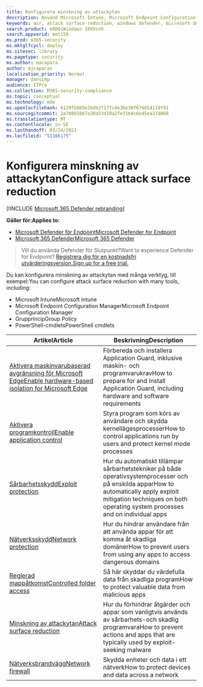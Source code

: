 ```yaml
---
title: Konfigurera minskning av attackytan
description: Använd Microsoft Intune, Microsoft Endpoint Configuration Manager, PowerShell-cmdlets och Grupprincip för att konfigurera minskning av attackytan.
keywords: asr, attack surface reduction, windows defender, microsoft defender, antivirus, av
search.product: eADQiWindows 10XVcnh
search.appverid: met150
ms.prod: m365-security
ms.mktglfcycl: deploy
ms.sitesec: library
ms.pagetype: security
ms.author: macapara
author: mjcaparas
localization_priority: Normal
manager: dansimp
audience: ITPro
ms.collection: M365-security-compliance
ms.topic: conceptual
ms.technology: mde
ms.openlocfilehash: 6129fb889e2bd42f177c4e3be30f676854119f91
ms.sourcegitcommit: 2a708650b7e30a53d10a2fe3164c6ed5ea37d868
ms.translationtype: MT
ms.contentlocale: sv-SE
ms.lasthandoff: 03/24/2021
ms.locfileid: "51166175"
---
```

# <a name="configure-attack-surface-reduction"></a><span data-ttu-id="1c645-104">Konfigurera minskning av attackytan</span><span class="sxs-lookup"><span data-stu-id="1c645-104">Configure attack surface reduction</span></span>

[!INCLUDE [Microsoft 365 Defender rebranding](../../includes/microsoft-defender.md)]

<span data-ttu-id="1c645-105">**Gäller för:**</span><span class="sxs-lookup"><span data-stu-id="1c645-105">**Applies to:**</span></span>
- [<span data-ttu-id="1c645-106">Microsoft Defender för Endpoint</span><span class="sxs-lookup"><span data-stu-id="1c645-106">Microsoft Defender for Endpoint</span></span>](https://go.microsoft.com/fwlink/p/?linkid=2154037)
- [<span data-ttu-id="1c645-107">Microsoft 365 Defender</span><span class="sxs-lookup"><span data-stu-id="1c645-107">Microsoft 365 Defender</span></span>](https://go.microsoft.com/fwlink/?linkid=2118804)

><span data-ttu-id="1c645-108">Vill du använda Defender för Slutpunkt?</span><span class="sxs-lookup"><span data-stu-id="1c645-108">Want to experience Defender for Endpoint?</span></span> [<span data-ttu-id="1c645-109">Registrera dig för en kostnadsfri utvärderingsversion.</span><span class="sxs-lookup"><span data-stu-id="1c645-109">Sign up for a free trial.</span></span>](https://www.microsoft.com/microsoft-365/windows/microsoft-defender-atp?ocid=docs-wdatp-assignaccess-abovefoldlink)

<span data-ttu-id="1c645-110">Du kan konfigurera minskning av attackytan med många verktyg, till exempel:</span><span class="sxs-lookup"><span data-stu-id="1c645-110">You can configure attack surface reduction with many tools, including:</span></span>

* <span data-ttu-id="1c645-111">Microsoft Intune</span><span class="sxs-lookup"><span data-stu-id="1c645-111">Microsoft Intune</span></span>
* <span data-ttu-id="1c645-112">Microsoft Endpoint Configuration Manager</span><span class="sxs-lookup"><span data-stu-id="1c645-112">Microsoft Endpoint Configuration Manager</span></span>
* <span data-ttu-id="1c645-113">Grupprincip</span><span class="sxs-lookup"><span data-stu-id="1c645-113">Group Policy</span></span>
* <span data-ttu-id="1c645-114">PowerShell-cmdlets</span><span class="sxs-lookup"><span data-stu-id="1c645-114">PowerShell cmdlets</span></span>

<span data-ttu-id="1c645-115">Artikel</span><span class="sxs-lookup"><span data-stu-id="1c645-115">Article</span></span> | <span data-ttu-id="1c645-116">Beskrivning</span><span class="sxs-lookup"><span data-stu-id="1c645-116">Description</span></span>
-|-
[<span data-ttu-id="1c645-117">Aktivera maskinvarubaserad avgränsning för Microsoft Edge</span><span class="sxs-lookup"><span data-stu-id="1c645-117">Enable hardware-based isolation for Microsoft Edge</span></span>](/windows/security/threat-protection/microsoft-defender-application-guard/install-md-app-guard) | <span data-ttu-id="1c645-118">Förbereda och installera Application Guard, inklusive maskin- och programvarukrav</span><span class="sxs-lookup"><span data-stu-id="1c645-118">How to prepare for and install Application Guard, including hardware and software requirements</span></span>
[<span data-ttu-id="1c645-119">Aktivera programkontroll</span><span class="sxs-lookup"><span data-stu-id="1c645-119">Enable application control</span></span>](/windows/security/threat-protection/windows-defender-application-control/windows-defender-application-control)|<span data-ttu-id="1c645-120">Styra program som körs av användare och skydda kernellägesprocesser</span><span class="sxs-lookup"><span data-stu-id="1c645-120">How to control applications run by users and protect kernel mode processes</span></span>
[<span data-ttu-id="1c645-121">Sårbarhetsskydd</span><span class="sxs-lookup"><span data-stu-id="1c645-121">Exploit protection</span></span>](./enable-exploit-protection.md)|<span data-ttu-id="1c645-122">Hur du automatiskt tillämpar sårbarhetstekniker på både operativsystemprocesser och på enskilda appar</span><span class="sxs-lookup"><span data-stu-id="1c645-122">How to automatically apply exploit mitigation techniques on both operating system processes and on individual apps</span></span>
[<span data-ttu-id="1c645-123">Nätverksskydd</span><span class="sxs-lookup"><span data-stu-id="1c645-123">Network protection</span></span>](./enable-network-protection.md)|<span data-ttu-id="1c645-124">Hur du hindrar användare från att använda appar för att komma åt skadliga domäner</span><span class="sxs-lookup"><span data-stu-id="1c645-124">How to prevent users from using any apps to access dangerous domains</span></span>
[<span data-ttu-id="1c645-125">Reglerad mappåtkomst</span><span class="sxs-lookup"><span data-stu-id="1c645-125">Controlled folder access</span></span>](./enable-controlled-folders.md)|<span data-ttu-id="1c645-126">Så här skyddar du värdefulla data från skadliga program</span><span class="sxs-lookup"><span data-stu-id="1c645-126">How to protect valuable data from malicious apps</span></span>
[<span data-ttu-id="1c645-127">Minskning av attackytan</span><span class="sxs-lookup"><span data-stu-id="1c645-127">Attack surface reduction</span></span>](./enable-attack-surface-reduction.md)|<span data-ttu-id="1c645-128">Hur du förhindrar åtgärder och appar som vanligtvis används av sårbarhets-och skadlig programvara</span><span class="sxs-lookup"><span data-stu-id="1c645-128">How to prevent actions and apps that are typically used by exploit-seeking malware</span></span>
[<span data-ttu-id="1c645-129">Nätverksbrandvägg</span><span class="sxs-lookup"><span data-stu-id="1c645-129">Network firewall</span></span>](/windows/security/threat-protection/windows-firewall/windows-firewall-with-advanced-security-deployment-guide)|<span data-ttu-id="1c645-130">Skydda enheter och data i ett nätverk</span><span class="sxs-lookup"><span data-stu-id="1c645-130">How to protect devices and data across a network</span></span>

